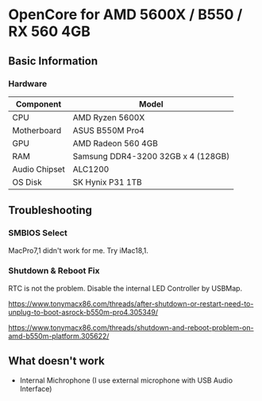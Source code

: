 # OpenCore for AMD 5600X / B550 / RX 560 4GB

## Basic Information

### Hardware

| **Component** | **Model**                          |
| ------------- | ---------------------------------- |
| CPU           | AMD Ryzen 5600X                    |
| Motherboard   | ASUS B550M Pro4                    |
| GPU           | AMD Radeon 560 4GB                 |
| RAM           | Samsung DDR4-3200 32GB x 4 (128GB) |
| Audio Chipset | ALC1200                            |
| OS Disk       | SK Hynix P31 1TB                   |

## Troubleshooting

### SMBIOS Select

MacPro7,1 didn't work for me. Try iMac18,1.

### Shutdown & Reboot Fix

RTC is not the problem. Disable the internal LED Controller by USBMap.

https://www.tonymacx86.com/threads/after-shutdown-or-restart-need-to-unplug-to-boot-asrock-b550m-pro4.305349/

https://www.tonymacx86.com/threads/shutdown-and-reboot-problem-on-amd-b550m-platform.305622/

## What doesn't work

- Internal Michrophone (I use external microphone with USB Audio Interface)
